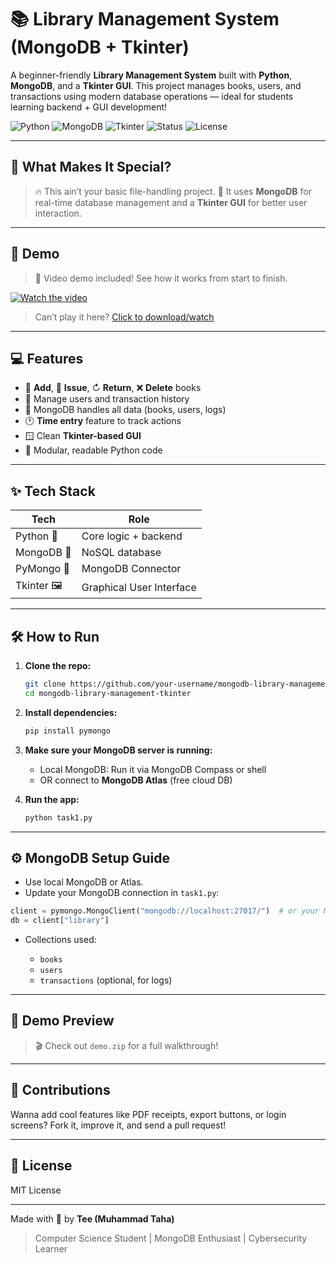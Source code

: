 # 📚 Library Management System (MongoDB + Tkinter)

A beginner-friendly **Library Management System** built with **Python**, **MongoDB**, and a **Tkinter GUI**. This project manages books, users, and transactions using modern database operations — ideal for students learning backend + GUI development!

![Python](https://img.shields.io/badge/Python-3.10-blue?logo=python)
![MongoDB](https://img.shields.io/badge/MongoDB-Used-brightgreen?logo=mongodb)
![Tkinter](https://img.shields.io/badge/Tkinter-GUI-yellow?logo=python)
![Status](https://img.shields.io/badge/Project-Complete-brightgreen)
![License](https://img.shields.io/badge/License-MIT-blue)

---

## 🧠 What Makes It Special?

> 🔥 This ain’t your basic file-handling project.
> 🚀 It uses **MongoDB** for real-time database management and a **Tkinter GUI** for better user interaction.

---

## 🎥 Demo

> 🎩 Video demo included! See how it works from start to finish.

[![Watch the video](https://img.youtube.com/vi/YOUR_VIDEO_ID/0.jpg)](./demo.zip)

> Can’t play it here? [Click to download/watch](./demo.zip)

---

## 💻 Features

* 📗 **Add**, 🧾 **Issue**, ↻ **Return**, ❌ **Delete** books
* 👤 Manage users and transaction history
* 💾 MongoDB handles all data (books, users, logs)
* 🕐 **Time entry** feature to track actions
* 🪟 Clean **Tkinter-based GUI**
* 🧹 Modular, readable Python code

---

## ✨ Tech Stack

| Tech        | Role                     |
| ----------- | ------------------------ |
| Python 🐍   | Core logic + backend     |
| MongoDB 🍃  | NoSQL database           |
| PyMongo 🔗  | MongoDB Connector        |
| Tkinter 🖼️ | Graphical User Interface |

---

## 🛠️ How to Run

1. **Clone the repo:**

   ```bash
   git clone https://github.com/your-username/mongodb-library-management-tkinter.git
   cd mongodb-library-management-tkinter
   ```

2. **Install dependencies:**

   ```bash
   pip install pymongo
   ```

3. **Make sure your MongoDB server is running:**

   * Local MongoDB: Run it via MongoDB Compass or shell
   * OR connect to **MongoDB Atlas** (free cloud DB)

4. **Run the app:**

   ```bash
   python task1.py
   ```

---

## ⚙️ MongoDB Setup Guide

* Use local MongoDB or Atlas.
* Update your MongoDB connection in `task1.py`:

```python
client = pymongo.MongoClient("mongodb://localhost:27017/")  # or your Mongo URI
db = client["library"]
```

* Collections used:

  * `books`
  * `users`
  * `transactions` (optional, for logs)

---

## 📸 Demo Preview

> 🎬 Check out `demo.zip` for a full walkthrough!

---

## 🙌 Contributions

Wanna add cool features like PDF receipts, export buttons, or login screens? Fork it, improve it, and send a pull request!

---

## 📄 License

MIT License

---

Made with 💚 by **Tee (Muhammad Taha)**

> Computer Science Student | MongoDB Enthusiast | Cybersecurity Learner
